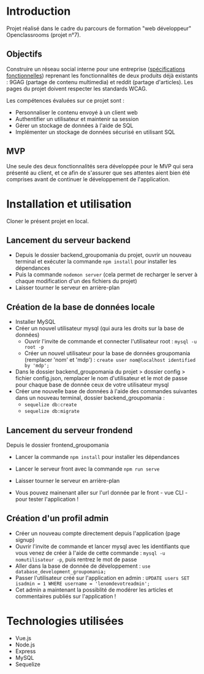 # Introduction
Projet réalisé dans le cadre du parcours de formation "web développeur" Openclassrooms (projet n°7). 
## Objectifs
Construire un réseau social interne pour une entreprise ([spécifications fonctionnelles](https://s3-eu-west-1.amazonaws.com/course.oc-static.com/projects/DWJ_FR_P7/Groupomania_Specs_FR_DWJ_VF.pdf)) reprenant les fonctionnalités de deux produits déjà existants : 9GAG (partage de contenu multimedia) et reddit (partage d'articles). Les pages du projet doivent respecter les standards WCAG. 

Les compétences évaluées sur ce projet sont : 
* Personnaliser le contenu envoyé à un client web
* Authentifier un utilisateur et maintenir sa session
* Gérer un stockage de données à l'aide de SQL
* Implémenter un stockage de données sécurisé en utilisant SQL

## MVP
Une seule des deux fonctionnalités sera développée pour le MVP qui sera présenté au client, et ce afin de s'assurer que ses attentes aient bien été comprises avant de continuer le développement de l'application. 

# Installation et utilisation 
Cloner le présent projet en local.

## Lancement du serveur backend
* Depuis le dossier backend_groupomania du projet, ouvrir un nouveau terminal et exécuter la commande `npm install` pour installer les dépendances
* Puis la commande `nodemon server` (cela permet de recharger le server à chaque modification d'un des fichiers du projet)
* Laisser tourner le serveur en arrière-plan

## Création de la base de données locale 
* Installer MySQL
* Créer un nouvel utilisateur mysql (qui aura les droits sur la base de données)
    * Ouvrir l'invite de commande et connecter l'utilisateur root : `mysql -u root -p`
    * Créer un nouvel utilisateur pour la base de données groupomania (remplacer 'nom' et 'mdp') : `create user nom@localhost identified by 'mdp';`
* Dans le dossier backend_groupomania du projet > dossier config > fichier config.json, remplacer le nom d'utilisateur et le mot de passe pour chaque base de donnée ceux de votre utilisateur mysql
* Créer une nouvelle base de données à l'aide des commandes suivantes dans un nouveau terminal, dossier backend_groupomania : 
    * `sequelize db:create`
    * `sequelize db:migrate`

## Lancement du serveur frondend
Depuis le dossier frontend_groupomania 
* Lancer la commande `npm install` pour installer les dépendances
* Lancer le serveur front avec la commande `npm run serve`
* Laisser tourner le serveur en arrière-plan

* Vous pouvez mainenant aller sur l'url donnée par le front - vue CLI - pour tester l'application !

## Création d'un profil admin 
* Créer un nouveau compte directement depuis l'application (page signup)
* Ouvrir l'invite de commande et lancer mysql avec les identifiants que vous venez de créer à l'aide de cette commande : `mysql -u nomutilisateur -p`, puis rentrez le mot de passe
* Aller dans la base de donnée de développement : `use database_development_groupomania;`
* Passer l'utilisateur créé sur l'application en admin : `UPDATE users SET isadmin = 1 WHERE username = 'lenomdevotreadmin';`
* Cet admin a maintenant la possiblité de modérer les articles et commentaires publiés sur l'application ! 

# Technologies utilisées 

* Vue.js
* Node.js
* Express
* MySQL
* Sequelize 